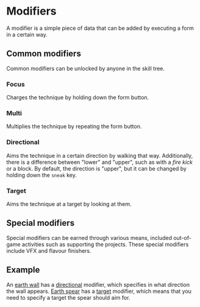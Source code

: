 # Modifiers

A modifier is a simple piece of data that can be added by
executing a form in a certain way.

## Common modifiers

Common modifiers can be unlocked by anyone in the skill tree.

### Focus

Charges the technique by holding down the form button.

### Multi

Multiplies the technique by repeating the form button.

### Directional

Aims the technique in a certain direction by walking that way.
Additionally, there is a difference between "lower" and "upper",
such as with a _fire kick_ or a block. By default, the direction
is "upper", but it can be changed by holding down the `sneak` key.

### Target

Aims the technique at a target by looking at them.

## Special modifiers

Special modifiers can be earned through various means, included out-of-game
activities such as supporting the projects.
These special modifiers include VFX and flavour finishers.

## Example

An [earth wall](/magus/skills/techniques/earth-wall.md) has
a [directional](#directional) modifier,
which specifies in what direction the wall appears.
[Earth spear](/magus/skills/techniques/earth-spear.md) has
a [target](#target) modifier,
which means that you need to specify a target the spear should aim for.
